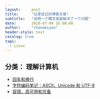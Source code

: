 ```yaml
---
layout:     post
title:      "记录读过的博客文章"
subtitle:   "说明一个概念或者解决了一个问题"
date:       2020-07-09 16:00:00
author:     "chanweiyan"
header-style: text
catalog: true
tags:
  - Linux
---
```


## 分类： 理解计算机

* [回车和换行](http://www.ruanyifeng.com/blog/2006/04/post_213.html)
* [字符编码笔记：ASCII，Unicode 和 UTF-8](http://www.ruanyifeng.com/blog/2007/10/ascii_unicode_and_utf-8.html)
* [容错，高可用和灾备](http://www.ruanyifeng.com/blog/2019/11/fault-tolerance.html)
